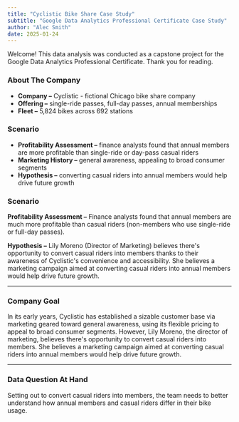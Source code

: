 ```yaml
---
title: "Cyclistic Bike Share Case Study"
subtitle: "Google Data Analytics Professional Certificate Case Study"
author: "Alec Smith"
date: 2025-01-24
---
```


Welcome! This data analysis was conducted as a capstone project for the Google Data Analytics Professional Certificate. Thank you for reading.
  
### About The Company

- **Company –** Cyclistic - fictional Chicago bike share company
- **Offering –** single-ride passes, full-day passes, annual memberships
- **Fleet –** 5,824 bikes across 692 stations
  
### Scenario

- **Profitability Assessment –** finance analysts found that annual members are more profitable than single-ride or day-pass casual riders
- **Marketing History –** general awareness, appealing to broad consumer segments
- **Hypothesis –** converting casual riders into annual members would help drive future growth

### Scenario 

**Profitability Assessment –** Finance analysts found that annual members are much more profitable than casual riders (non-members who use single-ride or full-day passes). 

**Hypothesis –** Lily Moreno (Director of Marketing) believes there's opportunity to convert casual riders into members thanks to their awareness of Cyclistic's convenience and accessibility. She believes a marketing campaign aimed at converting casual riders into annual members would help drive future growth.

---

### Company Goal

In its early years, Cyclistic has established a sizable customer base via marketing geared toward general awareness, using its flexible pricing to appeal to broad consumer segments. However, Lily Moreno, the director of marketing, believes there's opportunity to convert casual riders into members. She believes a marketing campaign aimed at converting casual riders into annual members would help drive future growth.

--- 

### Data Question At Hand

Setting out to convert casual riders into members, the team needs to better understand how annual members and casual riders differ in their bike usage.
